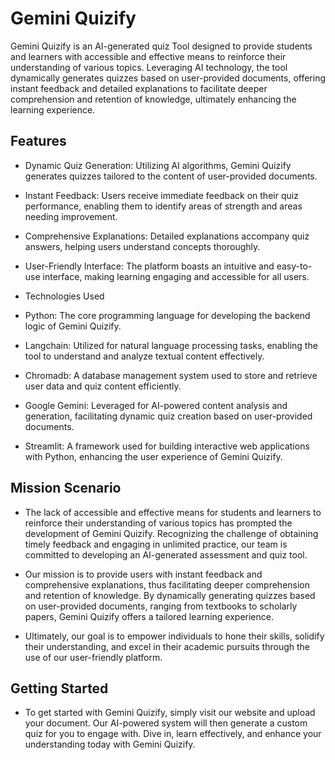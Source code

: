 # Gemini Quizify
Gemini Quizify is an AI-generated quiz Tool designed to provide students and learners with accessible and effective means to reinforce their understanding of various topics. Leveraging AI technology, the tool dynamically generates quizzes based on user-provided documents, offering instant feedback and detailed explanations to facilitate deeper comprehension and retention of knowledge, ultimately enhancing the learning experience.

## Features
- Dynamic Quiz Generation: Utilizing AI algorithms, Gemini Quizify generates quizzes tailored to the content of user-provided documents.

- Instant Feedback: Users receive immediate feedback on their quiz performance, enabling them to identify areas of strength and areas needing improvement.

- Comprehensive Explanations: Detailed explanations accompany quiz answers, helping users understand concepts thoroughly.

- User-Friendly Interface: The platform boasts an intuitive and easy-to-use interface, making learning engaging and accessible for all users.

- Technologies Used
- Python: The core programming language for developing the backend logic of Gemini Quizify.

- Langchain: Utilized for natural language processing tasks, enabling the tool to understand and analyze textual content effectively.

- Chromadb: A database management system used to store and retrieve user data and quiz content efficiently.

- Google Gemini: Leveraged for AI-powered content analysis and generation, facilitating dynamic quiz creation based on user-provided documents.

- Streamlit: A framework used for building interactive web applications with Python, enhancing the user experience of Gemini Quizify.

## Mission Scenario
- The lack of accessible and effective means for students and learners to reinforce their understanding of various topics has prompted the development of Gemini Quizify. Recognizing the challenge of obtaining timely feedback and engaging in unlimited practice, our team is committed to developing an AI-generated assessment and quiz tool.

- Our mission is to provide users with instant feedback and comprehensive explanations, thus facilitating deeper comprehension and retention of knowledge. By dynamically generating quizzes based on user-provided documents, ranging from textbooks to scholarly papers, Gemini Quizify offers a tailored learning experience.

- Ultimately, our goal is to empower individuals to hone their skills, solidify their understanding, and excel in their academic pursuits through the use of our user-friendly platform.

## Getting Started
- To get started with Gemini Quizify, simply visit our website and upload your document. Our AI-powered system will then generate a custom quiz for you to engage with. Dive in, learn effectively, and enhance your understanding today with Gemini Quizify.

